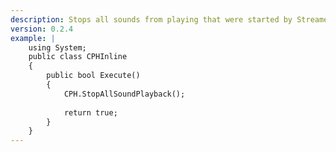 ```yaml
---
description: Stops all sounds from playing that were started by Streamer.bot
version: 0.2.4
example: |
    using System;
    public class CPHInline
    {
        public bool Execute()
        {
            CPH.StopAllSoundPlayback();
            
            return true;
        }
    }
---
```

